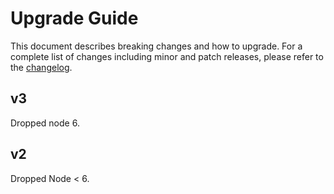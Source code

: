 # Upgrade Guide

This document describes breaking changes and how to upgrade. For a complete list of changes including minor and patch releases, please refer to the [changelog](CHANGELOG.md).

## v3

Dropped node 6.

## v2

Dropped Node &lt; 6.
